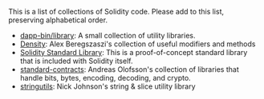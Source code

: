 This is a list of collections of Solidity code. Please add to this list, preserving alphabetical order.

* [dapp-bin/library](https://github.com/ethereum/dapp-bin/tree/master/library): A small collection of utility libraries.
* [Density](https://github.com/axic/density): Alex Beregszaszi's collection of useful modifiers and methods
* [Solidity Standard Library](https://github.com/ethereum/wiki/wiki/Solidity-standard-library): This is a proof-of-concept standard library that is included with Solidity itself.
* [standard-contracts](https://github.com/androlo/standard-contracts/): Andreas Olofsson's collection of libraries that handle bits, bytes, encoding, decoding, and crypto.
* [stringutils](https://github.com/Arachnid/solidity-stringutils): Nick Johnson's string & slice utility library